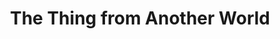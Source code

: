 ---
title: "The Thing from Another World"
year: 1951
rating: 3
stars: "★★★"
rewatched: false
permalink: "the-thing-from-another-world"
watched_on: 2024-05-25
---